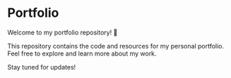 # Portfolio

Welcome to my portfolio repository! 🎉

This repository contains the code and resources for my personal portfolio. Feel free to explore and learn more about my work.

Stay tuned for updates!

